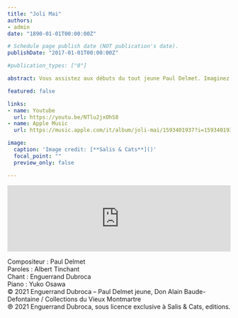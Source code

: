 ```yaml
---
title: "Joli Mai"
authors:
- admin
date: "1890-01-01T00:00:00Z"

# Schedule page publish date (NOT publication's date).
publishDate: "2017-01-01T00:00:00Z"

#publication_types: ["0"]

abstract: Vous assistez aux débuts du tout jeune Paul Delmet. Imaginez que vous soyez installés au deuxième étage du Chat Noir, dans la grande salle. Rodolphe Salis présente avec emphase sa nouvelle recrue, et vous détaillez ce petit être chétif, d’environ 1m60, portant lorgnon et œil de verre. Il tient sa partition à deux mains, et vous voyez bien qu’elles tremblent… Le succès fut instantané. Cette toute première chanson, Joli Mai, parcourut tout Paris et fit sensation pendant des années. La renaissance de sa mémoire et de son œuvre, ainsi que refleurissent les amours de Mai, a lieu de façon tout à fait symbolique le jour de l’anniversaire de la mort de Paul Delmet, qui disparut prématurément à l’âge de 42 ans dans la nuit du 24 octobre 1904.

featured: false

links:
- name: Youtube
  url: https://youtu.be/NTlu2jxOhS8
- name: Apple Music
  url: https://music.apple.com/it/album/joli-mai/1593401937?i=1593401938&l=en

image:
  caption: 'Image credit: [**Salis & Cats**]()'
  focal_point: ""
  preview_only: false

---
```


<iframe allow="autoplay *; encrypted-media *; fullscreen *" frameborder="0" height="150" style="width:100%;max-width:660px;overflow:hidden;background:transparent;" sandbox="allow-forms allow-popups allow-same-origin allow-scripts allow-storage-access-by-user-activation allow-top-navigation-by-user-activation" src="https://embed.music.apple.com/it/album/joli-mai/1593401937?i=1593401938&l=en"></iframe>

<p>Compositeur : Paul Delmet <br>
Paroles : Albert Tinchant<br>
Chant : Enguerrand Dubroca<br>
Piano : Yuko Osawa<br>
© 2021 Enguerrand Dubroca – Paul Delmet jeune, Don Alain Baude-Defontaine / Collections du Vieux Montmartre<br>
℗ 2021 Enguerrand Dubroca, sous licence exclusive à Salis & Cats, editions.</p>

